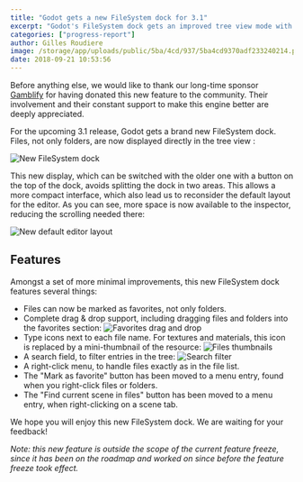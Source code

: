 ```yaml
---
title: "Godot gets a new FileSystem dock for 3.1"
excerpt: "Godot's FileSystem dock gets an improved tree view mode with files included in the tree, with thumbnails. This makes it much easier to go through project files from a single dock. Various improvements are also done to the favorites usability, right-click menu and the split view mode."
categories: ["progress-report"]
author: Gilles Roudiere
image: /storage/app/uploads/public/5ba/4cd/937/5ba4cd9370adf233240214.png
date: 2018-09-21 10:53:56
---
```


Before anything else, we would like to thank our long-time sponsor [Gamblify](https://www.gamblify.com) for having donated this new feature to the community. Their involvement and their constant support to make this engine better are deeply appreciated.

For the upcoming 3.1 release, Godot gets a brand new FileSystem dock. Files, not only folders, are now displayed directly in the tree view :

![New FileSystem dock](/storage/app/media/3.1/FileSystem%20dock/filesystemdock.png)

This new display, which can be switched with the older one with a button on the top of the dock, avoids splitting the dock in two areas. This allows a more compact interface, which also lead us to reconsider the default layout for the editor. As you can see, more space is now available to the inspector, reducing the scrolling needed there:

![New default editor layout](/storage/app/media/3.1/FileSystem%20dock/newlayout.png)

## Features

Amongst a set of more minimal improvements, this new FileSystem dock features several things:

- Files can now be marked as favorites, not only folders.
- Complete drag & drop support, including dragging files and folders into the favorites section:
![Favorites drag and drop](/storage/app/media/3.1/FileSystem%20dock/dragdrop.gif)
- Type icons next to each file name. For textures and materials, this icon is replaced by a mini-thumbnail of the resource:
![Files thumbnails](/storage/app/media/3.1/FileSystem%20dock/thumbnails.png)
- A search field, to filter entries in the tree:
![Search filter](/storage/app/media/3.1/FileSystem%20dock/search.gif)
- A right-click menu, to handle files exactly as in the file list.
- The "Mark as favorite" button has been moved to a menu entry, found when you right-click files or folders.
- The "Find current scene in files" button has been moved to a menu entry, when right-clicking on a scene tab.

We hope you will enjoy this new FileSystem dock. We are waiting for your feedback!

*Note: this new feature is outside the scope of the current feature freeze, since it has been on the roadmap and worked on since before the feature freeze took effect.*
